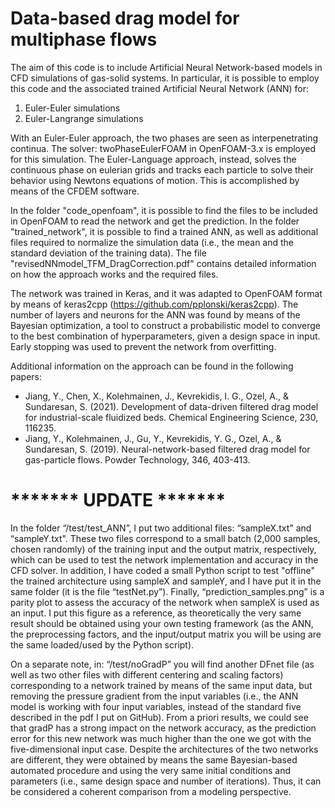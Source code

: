 # Data-based drag model for multiphase flows

The aim of this code is to include Artificial Neural Network-based models in CFD simulations of gas-solid systems.
In particular, it is possible to employ this code and the associated trained Artificial Neural Network (ANN) for:

1) Euler-Euler simulations
2) Euler-Langrange simulations

With an Euler-Euler approach, the two phases are seen as interpenetrating continua. The solver: twoPhaseEulerFOAM in OpenFOAM-3.x is employed for this simulation. 
The Euler-Language approach, instead, solves the continuous phase on eulerian grids and tracks each particle to solve their behavior using Newtons equations of motion.
This is accomplished by means of the CFDEM software.

In the folder "code_openfoam", it is possible to find the files to be included in OpenFOAM to read the network and get the prediction.
In the folder "trained_network", it is possible to find a trained ANN, as well as additional files required to normalize the simulation data (i.e., the mean
and the standard deviation of the training data). 
The file "revisedNNmodel_TFM_DragCorrection.pdf" contains detailed information on how the approach works and the required files.

The network was trained in Keras, and it was adapted to OpenFOAM format by means of keras2cpp (https://github.com/pplonski/keras2cpp).
The number of layers and neurons for the ANN was found by means of the Bayesian optimization, a tool to construct a probabilistic model to converge to 
the best combination of hyperparameters, given a design space in input. Early stopping was used to prevent the network from overfitting.

Additional information on the approach can be found in the following papers:

- Jiang, Y., Chen, X., Kolehmainen, J., Kevrekidis, I. G., Ozel, A., & Sundaresan, S. (2021). Development of data-driven filtered drag model for industrial-scale fluidized beds. Chemical Engineering Science, 230, 116235.
- Jiang, Y., Kolehmainen, J., Gu, Y., Kevrekidis, Y. G., Ozel, A., & Sundaresan, S. (2019). Neural-network-based filtered drag model for gas-particle flows. Powder Technology, 346, 403-413.


# ******* UPDATE *******
In the folder “/test/test_ANN”, I put two additional  files: “sampleX.txt" and “sampleY.txt". These two files correspond to a small batch (2,000 samples, chosen randomly) of the training input and the output matrix, respectively, which can be used to test the network implementation and accuracy in the CFD solver. 
In addition, I have coded a small Python script to test "offline" the trained architecture using sampleX and sampleY, and I have put it in the same folder (it is the file “testNet.py”). Finally, “prediction_samples.png” is a parity plot to assess the accuracy of the network when sampleX is used as an input. I put this figure as a reference, as theoretically the very same result should be obtained using your own testing framework (as the ANN, the preprocessing factors, and the input/output matrix you will be using are the same loaded/used by the Python script). 

On a separate note, in: “/test/noGradP” you will find another DFnet file (as well as two other files with different centering and scaling factors) corresponding to a network trained by means of the same input data, but removing the pressure gradient from the input variables (i.e., the ANN model is working with four input variables, instead of the standard five described in the pdf I put on GitHub). From a priori results, we could see that gradP has a strong impact on the network accuracy, as the prediction error for this new network was much higher than the one we got with the five-dimensional input case. Despite the architectures of the two networks are different, they were obtained by means the same Bayesian-based automated procedure and using the very same initial conditions and parameters (i.e., same design space and number of iterations). Thus, it can be considered a coherent comparison from a modeling perspective.
